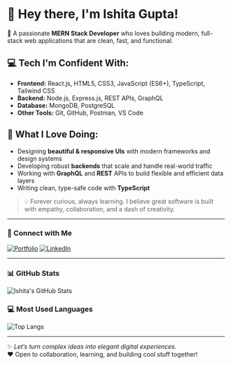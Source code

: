 # 👋 Hey there, I'm Ishita Gupta!

🚀 A passionate **MERN Stack Developer** who loves building modern, full-stack web applications that are clean, fast, and functional.

## 💻 Tech I'm Confident With:
- **Frontend:** React.js, HTML5, CSS3, JavaScript (ES6+), TypeScript, Tailwind CSS
- **Backend:** Node.js, Express.js, REST APIs, GraphQL
- **Database:** MongoDB, PostgreSQL
- **Other Tools:** Git, GitHub, Postman, VS Code

## 🎨 What I Love Doing:
- Designing **beautiful & responsive UIs** with modern frameworks and design systems
- Developing robust **backends** that scale and handle real-world traffic
- Working with **GraphQL** and **REST** APIs to build flexible and efficient data layers
- Writing clean, type-safe code with **TypeScript**

> 💡 Forever curious, always learning. I believe great software is built with empathy, collaboration, and a dash of creativity.

---

### 📎 Connect with Me

[![Portfolio](https://img.shields.io/badge/Portfolio-%F0%9F%93%9C-informational?style=flat&logo=vercel&logoColor=white&color=blue)](https://my-portfolio-ishitas-projects-f2da73e9.vercel.app/)
[![LinkedIn](https://img.shields.io/badge/LinkedIn-%231877F2.svg?&style=flat&logo=linkedin&logoColor=white)](https://www.linkedin.com/in/ishitagupta79/)

---

### 📊 GitHub Stats
![Ishita's GitHub Stats](https://github-readme-stats.vercel.app/api?username=17GuptaIshita&show_icons=true&theme=tokyonight)

### 💻 Most Used Languages
![Top Langs](https://github-readme-stats.vercel.app/api/top-langs/?username=17GuptaIshita&layout=compact&theme=tokyonight)

---

✨ *Let’s turn complex ideas into elegant digital experiences.*  
❤️ Open to collaboration, learning, and building cool stuff together!

<!--
**17GuptaIshita/17GuptaIshita** is a ✨ _special_ ✨ repository because its `README.md` (this file) appears on your GitHub profile.

Here are some ideas to get you started:

- 🔭 I’m currently working on ...
- 🌱 I’m currently learning ...
- 👯 I’m looking to collaborate on ...
- 🤔 I’m looking for help with ...
- 💬 Ask me about ...
- 📫 How to reach me: ...
- 😄 Pronouns: ...
- ⚡ Fun fact: ...
-->
